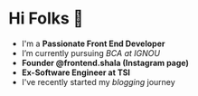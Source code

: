# Hi Folks 👋

- I'm a **Passionate Front End Developer**
- I’m currently pursuing *BCA at IGNOU* 
- **Founder @frontend.shala (Instagram page)**
- **Ex-Software Engineer at TSI**
- I've recently started my *blogging* journey

